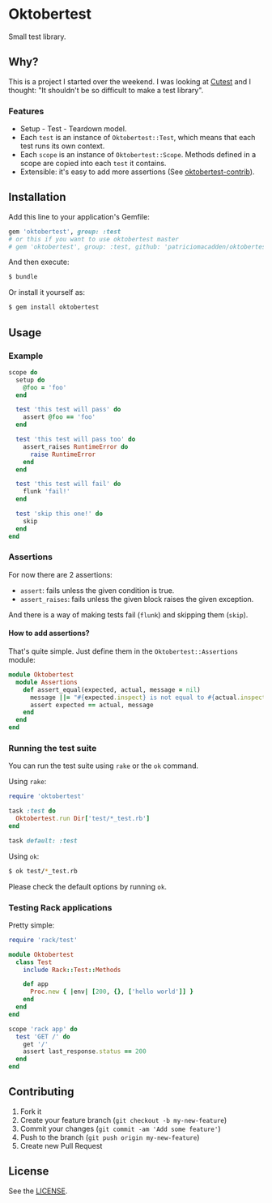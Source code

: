 # Oktobertest

Small test library.

## Why?

This is a project I started over the weekend. I was looking at [Cutest](https://github.com/djanowski/cutest)
and I thought: "It shouldn't be so difficult to make a test library".

### Features

* Setup - Test - Teardown model.
* Each `test` is an instance of `Oktobertest::Test`, which means that each test
runs its own context.
* Each `scope` is an instance of `Oktobertest::Scope`. Methods defined in a
scope are copied into each `test` it contains.
* Extensible: it's easy to add more assertions (See [oktobertest-contrib](https://github.com/patriciomacadden/oktobertest-contrib)).

## Installation

Add this line to your application's Gemfile:

```ruby
gem 'oktobertest', group: :test
# or this if you want to use oktobertest master
# gem 'oktobertest', group: :test, github: 'patriciomacadden/oktobertest'
```

And then execute:

```bash
$ bundle
```

Or install it yourself as:

```bash
$ gem install oktobertest
```

## Usage

### Example

```ruby
scope do
  setup do
    @foo = 'foo'
  end

  test 'this test will pass' do
    assert @foo == 'foo'
  end

  test 'this test will pass too' do
    assert_raises RuntimeError do
      raise RuntimeError
    end
  end

  test 'this test will fail' do
    flunk 'fail!'
  end

  test 'skip this one!' do
    skip
  end
end
```

### Assertions

For now there are 2 assertions:

* `assert`: fails unless the given condition is true.
* `assert_raises`: fails unless the given block raises the given exception.

And there is a way of making tests fail (`flunk`) and skipping them (`skip`).

#### How to add assertions?

That's quite simple. Just define them in the `Oktobertest::Assertions` module:

```ruby
module Oktobertest
  module Assertions
    def assert_equal(expected, actual, message = nil)
      message ||= "#{expected.inspect} is not equal to #{actual.inspect}"
      assert expected == actual, message
    end
  end
end
```

### Running the test suite

You can run the test suite using `rake` or the `ok` command.

Using `rake`:

```ruby
require 'oktobertest'

task :test do
  Oktobertest.run Dir['test/*_test.rb']
end

task default: :test
```

Using `ok`:

```bash
$ ok test/*_test.rb
```

Please check the default options by running `ok`.

### Testing Rack applications

Pretty simple:

```ruby
require 'rack/test'

module Oktobertest
  class Test
    include Rack::Test::Methods

    def app
      Proc.new { |env| [200, {}, ['hello world']] }
    end
  end
end

scope 'rack app' do
  test 'GET /' do
    get '/'
    assert last_response.status == 200
  end
end
```

## Contributing

1. Fork it
2. Create your feature branch (`git checkout -b my-new-feature`)
3. Commit your changes (`git commit -am 'Add some feature'`)
4. Push to the branch (`git push origin my-new-feature`)
5. Create new Pull Request

## License

See the [LICENSE](https://github.com/patriciomacadden/oktobertest/blob/master/LICENSE).
